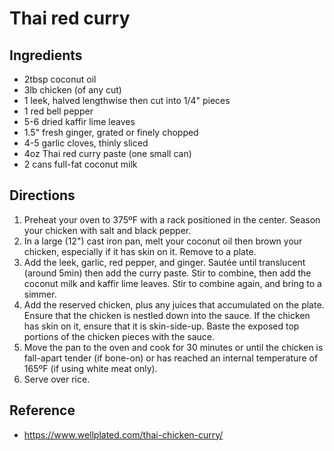 # Thai red curry

## Ingredients

* 2tbsp coconut oil
* 3lb chicken (of any cut)
* 1 leek, halved lengthwise then cut into 1/4" pieces
* 1 red bell pepper
* 5-6 dried kaffir lime leaves
* 1.5" fresh ginger, grated or finely chopped
* 4-5 garlic cloves, thinly sliced
* 4oz Thai red curry paste (one small can)
* 2 cans full-fat coconut milk

## Directions

1. Preheat your oven to 375ºF with a rack positioned in the center. Season your chicken with salt and black pepper.
2. In a large (12") cast iron pan, melt your coconut oil then brown your chicken, especially if it has skin on it. Remove to a plate.
3. Add the leek, garlic, red pepper, and ginger. Sautée until translucent (around 5min) then add the curry paste. Stir to combine, then add the coconut milk and kaffir lime leaves. Stir to combine again, and bring to a simmer.
4. Add the reserved chicken, plus any juices that accumulated on the plate. Ensure that the chicken is nestled down into the sauce. If the chicken has skin on it, ensure that it is skin-side-up. Baste the exposed top portions of the chicken pieces with the sauce.
5. Move the pan to the oven and cook for 30 minutes or until the chicken is fall-apart tender (if bone-on) or has reached an internal temperature of 165ºF (if using white meat only).
6. Serve over rice.

## Reference

* <https://www.wellplated.com/thai-chicken-curry/>
